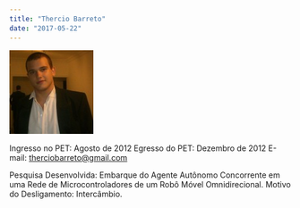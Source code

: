 ```yaml
---
title: "Thercio Barreto"
date: "2017-05-22"
---
```


![](images/Thercio-150x150.jpg)

Ingresso no PET: Agosto de 2012 Egresso do PET: Dezembro de 2012 E-mail: [therciobarreto@gmail.com](mailto:mateus.sm93@gmail.com)

Pesquisa Desenvolvida: Embarque do Agente Autônomo Concorrente em uma Rede de Microcontroladores de um Robô Móvel Omnidirecional. Motivo do Desligamento: Intercâmbio.
